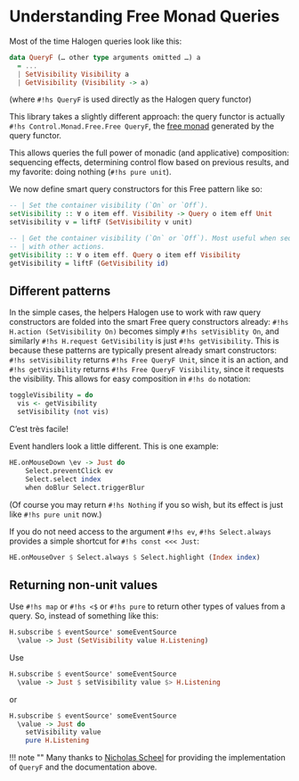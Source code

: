 # Understanding Free Monad Queries

Most of the time Halogen queries look like this:
```hs
data QueryF (… other type arguments omitted …) a
  = ...
  | SetVisibility Visibility a
  | GetVisibility (Visibility -> a)
```
(where `#!hs QueryF` is used directly as the Halogen query functor)

This library takes a slightly different approach: the query functor is actually `#!hs Control.Monad.Free.Free QueryF`, the [free monad](https://pursuit.purescript.org/packages/purescript-free/4.2.0/docs/Control.Monad.Free) generated by the query functor.

This allows queries the full power of monadic (and applicative) composition: sequencing effects, determining control flow based on previous results, and my favorite: doing nothing (`#!hs pure unit`).

We now define smart query constructors for this Free pattern like so:
```hs
-- | Set the container visibility (`On` or `Off`).
setVisibility :: ∀ o item eff. Visibility -> Query o item eff Unit
setVisibility v = liftF (SetVisibility v unit)

-- | Get the container visibility (`On` or `Off`). Most useful when sequenced
-- | with other actions.
getVisibility :: ∀ o item eff. Query o item eff Visibility
getVisibility = liftF (GetVisibility id)
```

## Different patterns
In the simple cases, the helpers Halogen use to work with raw query constructors are folded into the smart Free query constructors already: `#!hs H.action (SetVisibility On)` becomes simply `#!hs setVisiblity On`, and similarly `#!hs H.request GetVisibility` is just `#!hs getVisibility`. This is because these patterns are typically present already smart constructors: `#!hs setVisibility` returns `#!hs Free QueryF Unit`, since it is an action, and `#!hs getVisibility` returns `#!hs Free QueryF Visibility`, since it requests the visibility. This allows for easy composition in `#!hs do` notation:
```hs
toggleVisibility = do
  vis <- getVisibility
  setVisibility (not vis)
```
C’est très facile!

Event handlers look a little different. This is one example:
```hs
HE.onMouseDown \ev -> Just do
    Select.preventClick ev
    Select.select index
    when doBlur Select.triggerBlur
```
(Of course you may return `#!hs Nothing` if you so wish, but its effect is just like `#!hs pure unit` now.)

If you do not need access to the argument `#!hs ev`, `#!hs Select.always` provides a simple shortcut for `#!hs const <<< Just`:
```hs
HE.onMouseOver $ Select.always $ Select.highlight (Index index)
```

## Returning non-unit values
Use `#!hs map` or `#!hs <$` or `#!hs pure` to return other types of values from a query. So, instead of something like this:
```hs
H.subscribe $ eventSource' someEventSource
  \value -> Just (SetVisibility value H.Listening)
```
Use
```hs
H.subscribe $ eventSource' someEventSource
  \value -> Just $ setVisibility value $> H.Listening
```
or
```hs
H.subscribe $ eventSource' someEventSource
  \value -> Just do
    setVisibility value
    pure H.Listening
```

!!! note ""
    Many thanks to [Nicholas Scheel](https://github.com/MonoidMusician) for providing the implementation of `QueryF` and the documentation above.
